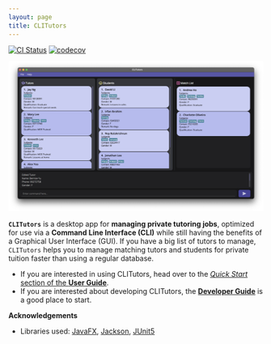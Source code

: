 ```yaml
---
layout: page
title: CLITutors
---
```


[![CI Status](https://github.com/AY2122S1-CS2103T-T17-2/tp/workflows/Java%20CI/badge.svg)](https://github.com/AY2122S1-CS2103T-T17-2/tp/actions)
[![codecov](https://codecov.io/gh/AY2122S1-CS2103T-T17-2/tp/branch/master/graph/badge.svg?token=LZ0GGNJ35I)](https://codecov.io/gh/AY2122S1-CS2103T-T17-2/tp)

![Ui](images/Ui.png)

**`CLITutors`** is a desktop app for **managing private tutoring jobs**, optimized for use via a **Command Line Interface (CLI)** while still having the benefits of a Graphical User Interface (GUI). If you have a big list of tutors to manage, `CLITutors` helps you to manage matching tutors and students for private tuition faster than using a regular database.

* If you are interested in using CLITutors, head over to the [_Quick Start_ section of the **User Guide**](UserGuide.html#quick-start).
* If you are interested about developing CLITutors, the [**Developer Guide**](DeveloperGuide.html) is a good place to start.


**Acknowledgements**

* Libraries used: [JavaFX](https://openjfx.io/), [Jackson](https://github.com/FasterXML/jackson), [JUnit5](https://github.com/junit-team/junit5)
